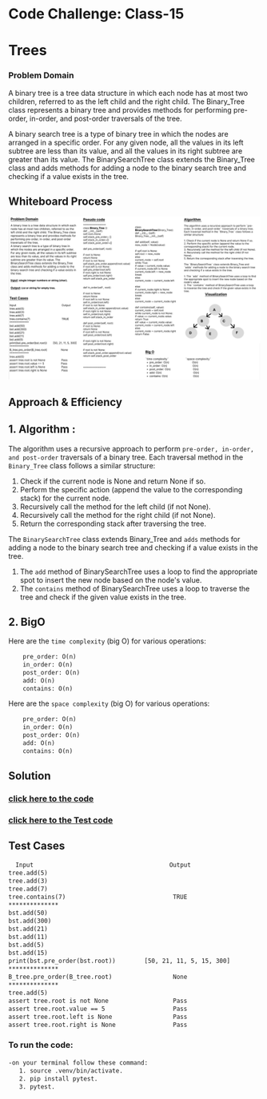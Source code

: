 # Code Challenge: Class-15
# Trees
### Problem Domain

A binary tree is a tree data structure in which each node has at most two children, referred to as the left child and the right child. The Binary_Tree class represents a binary tree and provides methods for performing pre-order, in-order, and post-order traversals of the tree.

A binary search tree is a type of binary tree in which the nodes are arranged in a specific order. For any given node, all the values in its left subtree are less than its value, and all the values in its right subtree are greater than its value. The BinarySearchTree class extends the Binary_Tree class and adds methods for adding a node to the binary search tree and checking if a value exists in the tree.

## Whiteboard Process
![cc](../assest/WH15.png)

## Approach & Efficiency
## 1. Algorithm :
The algorithm uses a recursive approach to perform `pre-order, in-order, and post-order` traversals of a binary tree.
Each traversal method in the `Binary_Tree` class follows a similar structure:

1. Check if the current node is None and return None if so.
2. Perform the specific action (append the value to the corresponding stack) for the current node.
3. Recursively call the method for the left child (if not None).
4. Recursively call the method for the right child (if not None).
5. Return the corresponding stack after traversing the tree.

The `BinarySearchTree` class extends Binary_Tree and `adds` methods for adding a node to the binary search tree and checking if a value exists in the tree.

1. The `add` method of BinarySearchTree uses a loop to find the appropriate spot to insert the new node based on the node's value.
2. The `contains` method of BinarySearchTree uses a loop to traverse the tree and check if the given value exists in the tree.
 


## 2. BigO
Here are the `time complexity` (big O) for various operations:

        pre_order: O(n) 
        in_order: O(n) 
        post_order: O(n) 
        add: O(n) 
        contains: O(n) 

Here are the `space complexity` (big O) for various operations:

        pre_order: O(n) 
        in_order: O(n) 
        post_order: O(n) 
        add: O(n) 
        contains: O(n) 


## Solution
### [click here to the code](./trees.py)
### [click here to the Test code](../tests/test_trees.py)

## Test Cases

      Input	                                     Output
    tree.add(5)
    tree.add(3)
    tree.add(7)
    tree.contains(7)         	                  TRUE
    **************
    bst.add(50)
    bst.add(300)
    bst.add(21)
    bst.add(11)
    bst.add(5)
    bst.add(15)
    print(bst.pre_order(bst.root))        [50, 21, 11, 5, 15, 300]
    **************
    B_tree.pre_order(B_tree.root)                 None
    **************
    tree.add(5)
    assert tree.root is not None                  Pass
    assert tree.root.value == 5                   Pass
    assert tree.root.left is None                 Pass 
    assert tree.root.right is None                Pass


### To run the code:
    -on your terminal follow these command:
       1. source .venv/bin/activate.
       2. pip install pytest.
       3. pytest.